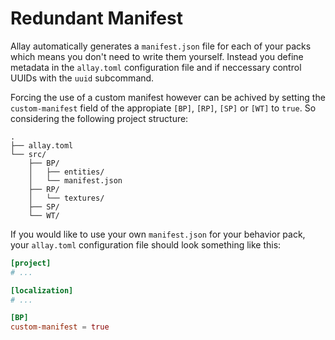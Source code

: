 # Redundant Manifest

Allay automatically generates a `manifest.json` file for each of your packs which means you don't need to
write them yourself. Instead you define metadata in the `allay.toml` configuration file and if neccessary
control UUIDs with the `uuid` subcommand.

Forcing the use of a custom manifest however can be achived by setting the `custom-manifest` field of
the appropiate `[BP]`, `[RP]`, `[SP]` or `[WT]` to `true`. So considering the following project structure:

```text
.
├── allay.toml
└── src/
    ├── BP/
    │   ├── entities/
    │   └── manifest.json
    ├── RP/
    │   └── textures/
    ├── SP/
    └── WT/
```

If you would like to use your own `manifest.json` for your behavior pack, your `allay.toml` configuration
file should look something like this:

```toml
[project]
# ...

[localization]
# ...

[BP]
custom-manifest = true
```
